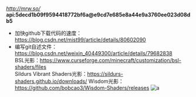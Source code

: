 *http://mrw.so/*  
**api:5decd1b09f9594418772bf6a@e9cd7e685e8a44e9a3760ee023d08db5**  
* 加快github下载代码的速度：https://blog.csdn.net/mist99/article/details/80602090  
* 编写git自述文件：https://blog.csdn.net/weixin_40449300/article/details/79682838  
BSL光影：https://www.curseforge.com/minecraft/customization/bsl-shaders/files  
Sildurs Vibrant Shaders光影：https://sildurs-shaders.github.io/downloads/
Wisdom光影：https://github.com/bobcao3/Wisdom-Shaders/releases
![a](https://github.com/LukasHe0908/Lukas/blob/master/logo/README-1.png)  
